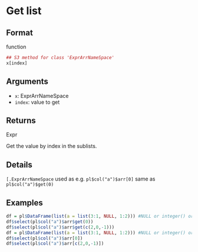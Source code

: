 # Get list

## Format

function

```r
## S3 method for class 'ExprArrNameSpace'
x[index]
```

## Arguments

- `x`: ExprArrNameSpace
- `index`: value to get

## Returns

Expr

Get the value by index in the sublists.

## Details

`[.ExprArrNameSpace` used as e.g. `pl$col("a")$arr[0]` same as `pl$col("a")$get(0)`

## Examples

```r
df = pl$DataFrame(list(a = list(3:1, NULL, 1:2))) #NULL or integer() or list()
df$select(pl$col("a")$arr$get(0))
df$select(pl$col("a")$arr$get(c(2,0,-1)))
df = pl$DataFrame(list(a = list(3:1, NULL, 1:2))) #NULL or integer() or list()
df$select(pl$col("a")$arr[0])
df$select(pl$col("a")$arr[c(2,0,-1)])
```